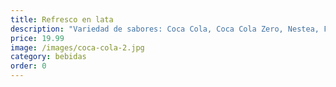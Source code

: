 ```yaml
---
title: Refresco en lata
description: "Variedad de sabores: Coca Cola, Coca Cola Zero, Nestea, Fanta y Sprite"
price: 19.99
image: /images/coca-cola-2.jpg
category: bebidas
order: 0
---
```

